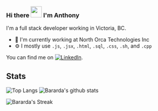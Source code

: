 ### Hi there <img src="https://raw.githubusercontent.com/MartinHeinz/MartinHeinz/master/wave.gif" width="30px"> I'm Anthony 

 

I'm a full stack developer working in Victoria, BC. 

* 🏢 I'm currently working at North Orca Technologies Inc
* ⚙️ I mostly use `.js`, `.jsx`, `.html`, `.sql`, `.css`, `.sh`, and `.cpp`



<!-- Actual text -->

You can find me on [![LinkedIn][2.2]][2].

<!-- Icons -->

[2.2]: https://raw.githubusercontent.com/MartinHeinz/MartinHeinz/master/linkedin-3-16.png (LinkedIn icon without padding)

<!-- Links to your social media accounts -->

[2]: https://www.linkedin.com/in/anthony-doucet/

## Stats

![Top Langs](https://github-readme-stats.vercel.app/api/top-langs/?username=Bararda&hide=Mathematica&layout=compact&theme=cobalt) ![Bararda's github stats](https://github-readme-stats.vercel.app/api?username=Bararda&show_icons=true&theme=cobalt&count_private=true&show_icons=true)

![Bararda's Streak](https://github-readme-streak-stats.herokuapp.com/?user=bararda&theme=omni)


<!--
**Bararda/Bararda** is a ✨ _special_ ✨ repository because its `README.md` (this file) appears on your GitHub profile.

Here are some ideas to get you started:

- 🔭 I’m currently working on ...
- 🌱 I’m currently learning ...
- 👯 I’m looking to collaborate on ...
- 🤔 I’m looking for help with ...
- 💬 Ask me about ...
- 📫 How to reach me: ...
- 😄 Pronouns: ...
- ⚡ Fun fact: ...
-->
